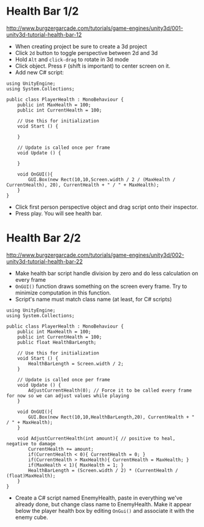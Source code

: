 Health Bar 1/2
==============

http://www.burgzergarcade.com/tutorials/game-engines/unity3d/001-unity3d-tutorial-health-bar-12

- When creating project be sure to create a 3d project
- Click `2d` button to toggle perspective between 2d and 3d
- Hold `Alt` and `click-drag` to rotate in 3d mode
- Click object. Press `F` (shift is important) to center screen on it.
- Add new C# script:

```
using UnityEngine;
using System.Collections;

public class PlayerHealth : MonoBehaviour {
	public int MaxHealth = 100;
	public int CurrentHealth = 100;

	// Use this for initialization
	void Start () {
	
	}
	
	// Update is called once per frame
	void Update () {
	
	}

	void OnGUI(){
		GUI.Box(new Rect(10,10,Screen.width / 2 / (MaxHealth / CurrentHealth), 20), CurrentHealth + " / " + MaxHealth);
	}
}
```

- Click first person perspective object and drag script onto their inspector.
- Press play. You will see health bar.


Health Bar 2/2
==============

http://www.burgzergarcade.com/tutorials/game-engines/unity3d/002-unity3d-tutorial-health-bar-22

- Make health bar script handle division by zero and do less calculation on every frame
- `OnGUI()` function draws something on the screen every frame. Try to minimize computation in this function.
- Script's name must match class name (at least, for C# scripts)

```
using UnityEngine;
using System.Collections;

public class PlayerHealth : MonoBehaviour {
	public int MaxHealth = 100;
	public int CurrentHealth = 100;
	public float HealthBarLength;

	// Use this for initialization
	void Start () {
		HealthBarLength = Screen.width / 2;
	}
	
	// Update is called once per frame
	void Update () {
		AdjustCurrentHealth(0); // Force it to be called every frame for now so we can adjust values while playing
	}

	void OnGUI(){
		GUI.Box(new Rect(10,10,HealthBarLength,20), CurrentHealth + " / " + MaxHealth);
	}
	
	void AdjustCurrentHealth(int amount){ // positive to heal, negative to damage
		CurrentHealth += amount;
		if(CurrentHealth < 0){ CurrentHealth = 0; }
		if(CurrentHealth > MaxHealth){ CurrentHealth = MaxHealth; }
		if(MaxHealth < 1){ MaxHealth = 1; }
		HealthBarLength = (Screen.width / 2) * (CurrentHealth / (float)MaxHealth);
	}
}
```

- Create a C# script named EnemyHealth, paste in everything we've already done, but change class name to EnemyHealth. Make it appear below the player health box by editing `OnGui()` and associate it with the enemy cube.
